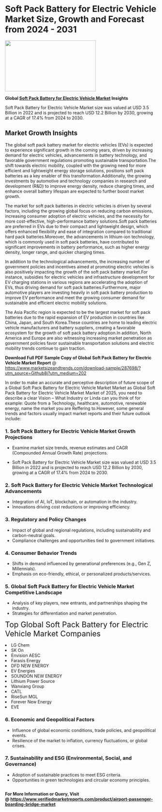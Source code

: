 <H1>Soft Pack Battery for Electric Vehicle Market Size, Growth and Forecast from 2024 - 2031</H1><img class="aligncenter size-medium wp-image-584254" src="https://thirdeyenews.in/wp-content/uploads/2024/09/Global-Market-Research-300x168.jpeg" alt="" width="300" height="168" /><p><strong>Global&nbsp;<a href="https://www.marketsizeandtrends.com/download-sample/287698/?utm_source=Github8j?utm_medium=202">Soft Pack Battery for Electric Vehicle Market</a> Insights</strong></p><p>Soft Pack Battery for Electric Vehicle Market size was valued at USD 3.5 Billion in 2022 and is projected to reach USD 12.2 Billion by 2030, growing at a CAGR of 17.4% from 2024 to 2030.</p><p><h2>Market Growth Insights</h2> <p>The global soft pack battery market for electric vehicles (EVs) is expected to experience significant growth in the coming years, driven by increasing demand for electric vehicles, advancements in battery technology, and favorable government regulations promoting sustainable transportation.The shift towards electric mobility, coupled with the growing need for more efficient and lightweight energy storage solutions, positions soft pack batteries as a key enabler of this transformation.Additionally, the growing investments by automotive and technology companies in research and development (R&D) to improve energy density, reduce charging times, and enhance overall battery lifespan are expected to further boost market growth.</p> <p>The market for soft pack batteries in electric vehicles is driven by several factors, including the growing global focus on reducing carbon emissions, increasing consumer adoption of electric vehicles, and the necessity for more cost-effective, high-performance battery solutions.Soft pack batteries are preferred in EVs due to their compact and lightweight design, which offers enhanced flexibility and ease of integration compared to traditional hard pack batteries.Moreover, the advancements in lithium-ion technology, which is commonly used in soft pack batteries, have contributed to significant improvements in battery performance, such as higher energy density, longer range, and quicker charging times.</p> <p>In addition to the technological advancements, the increasing number of government policies and incentives aimed at promoting electric vehicles is also positively impacting the growth of the soft pack battery market.For instance, subsidies for electric vehicles and infrastructure development for EV charging stations in various regions are accelerating the adoption of EVs, thus driving demand for soft pack batteries.Furthermore, major automotive players are investing heavily in soft pack battery production to improve EV performance and meet the growing consumer demand for sustainable and efficient electric mobility solutions.</p> <p>The Asia Pacific region is expected to be the largest market for soft pack batteries due to the rapid expansion of EV production in countries like China, Japan, and South Korea.These countries are home to leading electric vehicle manufacturers and battery suppliers, creating a favorable ecosystem for the growth of soft pack battery adoption.In addition, North America and Europe are also witnessing increasing market penetration as government policies favor sustainable transportation solutions and electric mobility trends continue to gain traction.</p> <p><span class=""><strong>Download Full PDF Sample Copy of Global Soft Pack Battery for Electric Vehicle Market Report</strong> @ <a href="https://www.marketsizeandtrends.com/download-sample/287698/?utm_source=Github8j?utm_medium=202" target="_blank">https://www.marketsizeandtrends.com/download-sample/287698/?utm_source=Github8j?utm_medium=202</a></span></p><p>In order to make an accurate and perceptive description of future scope of a Global&nbsp;Soft Pack Battery for Electric Vehicle Market Market as Global&nbsp;Soft Pack Battery for Electric Vehicle Market Market of 2025, you need to describe a clear Vision &ndash; What Industry or Linda can you think of for example: Quote from a Technology, healthcare, automotive, renewable energy, name the market you are Reffering to.However, some general trends and factors usually impact market reports and their future outlook include:</p><h3>1.&nbsp;<strong>Soft Pack Battery for Electric Vehicle Market Growth Projections</strong></h3><ul><li>Examine market size trends, revenue estimates and CAGR (Compounded Annual Growth Rate) projections.</li><li><p>Soft Pack Battery for Electric Vehicle Market size was valued at USD 3.5 Billion in 2022 and is projected to reach USD 12.2 Billion by 2030, growing at a CAGR of 17.4% from 2024 to 2030.</p></li></ul><h3>2.&nbsp;<strong>Soft Pack Battery for Electric Vehicle Market Technological Advancements</strong></h3><ul><li>Integration of AI, IoT, blockchain, or automation in the industry.</li><li>Innovations driving cost reductions or improving efficiency.</li></ul><h3>3.&nbsp;<strong>Regulatory and Policy Changes</strong></h3><ul><li>Impact of global and regional regulations, including sustainability and carbon-neutral goals.</li><li>Compliance challenges and opportunities tied to government initiatives.</li></ul><h3>4.&nbsp;<strong>Consumer Behavior Trends</strong></h3><ul><li>Shifts in demand influenced by generational preferences (e.g., Gen Z, Millennials).</li><li>Emphasis on eco-friendly, ethical, or personalized products/services.</li></ul><h3>5.&nbsp;<strong>Global Soft Pack Battery for Electric Vehicle Market Competitive Landscape</strong></h3><ul><li>Analysis of key players, new entrants, and partnerships shaping the industry.</li><li>Strategies for differentiation and market penetration.</li></ul><p data-pm-slice="1 1 []"><span style="color: inherit; font-family: inherit; font-size: 25px;">Top Global Soft Pack Battery for Electric Vehicle Market Companies</span></p><div class="" data-test-id=""><p><li>LG Chem</li><li> SK On</li><li> Envision AESC</li><li> Farasis Energy</li><li> DFD NEW ENERGY</li><li> EV Energies</li><li> SOUNDON NEW ENERGY</li><li> Lithium Power Source</li><li> Wanxiang Group</li><li> CATL</li><li> RiseSun MGL</li><li> Forever New Energy</li><li> EVE</li></p></div><h3>6.&nbsp;<strong>Economic and Geopolitical Factors</strong></h3><ul><li>Influence of global economic conditions, trade policies, and geopolitical events.</li><li>Resilience of the market to inflation, currency fluctuations, or global crises.</li></ul><h3>7.&nbsp;<strong>Sustainability and ESG (Environmental, Social, and Governance)</strong></h3><ul><li>Adoption of sustainable practices to meet ESG criteria.</li><li>Opportunities in green technologies and circular economy principles.</li></ul><h2><strong style="font-size: 14px;">For More Information or Query, Visit @&nbsp;</strong><a style="background-color: #ffffff; font-size: 14px;" href="https://www.marketsizeandtrends.com/report/soft-pack-battery-for-electric-vehicle-market/" target="_blank">https://www.verifiedmarketreports.com/product/airport-passenger-boarding-bridge-market</a></h2>